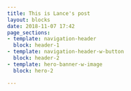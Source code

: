 ```yaml
---
title: This is Lance's post
layout: blocks
date: 2018-11-07 17:42
page_sections:
- template: navigation-header
  block: header-1
- template: navigation-header-w-button
  block: header-2
- template: hero-banner-w-image
  block: hero-2

---
```

